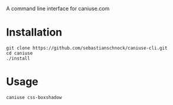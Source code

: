 A command line interface for caniuse.com

# Installation
```
git clone https://github.com/sebastianschnock/caniuse-cli.git
cd caniuse
./install
```

# Usage
```
caniuse css-boxshadow
```
